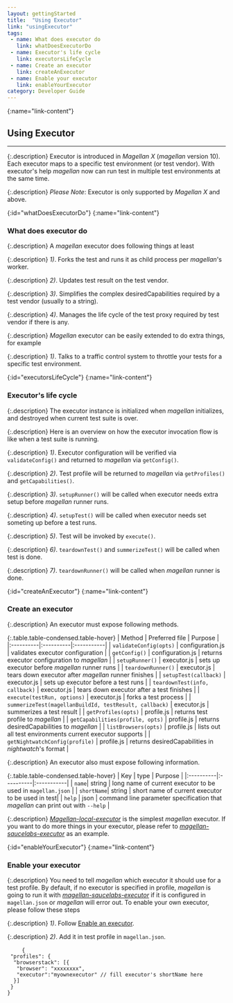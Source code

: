```yaml
---
layout: gettingStarted
title:  "Using Executor"
link: "usingExecutor"
tags: 
 - name: What does executor do
   link: whatDoesExecutorDo
 - name: Executor's life cycle
   link: executorsLifeCycle
 - name: Create an executor
   link: createAnExecutor
 - name: Enable your executor
   link: enableYourExecutor
category: Developer Guide
---
```


{:name="link-content"}
## Using Executor
---

{:.description}
Executor is introduced in _Magellan X_ (_magellan_ version 10). Each executor maps to a specific test environment (or test vendor). With executor's help _magellan_ now can run test in multiple test environments at the same time. 

{:.description}
_Please Note_: Executor is only supported by _Magellan X_ and above.

{:id="whatDoesExecutorDo"}
{:name="link-content"}
### What does executor do

{:.description}
A _magellan_ executor does following things at least

{:.description}
_1)_. Forks the test and runs it as child process per _magellan_'s worker. 

{:.description}
_2)_. Updates test result on the test vendor.

{:.description}
_3)_. Simplifies the complex desiredCapabilities required by a test vendor (usually to a string).

{:.description}
_4)_. Manages the life cycle of the test proxy required by test vendor if there is any.

{:.description}
_Magellan_ executor can be easily extended to do extra things, for example

{:.description}
_1)_. Talks to a traffic control system to throttle your tests for a specific test environment.


{:id="executorsLifeCycle"}
{:name="link-content"}
### Executor's life cycle

{:.description}
The executor instance is initialized when _magellan_ initializes, and destroyed when current test suite is over. 

{:.description}
Here is an overview on how the executor invocation flow is like when a test suite is running.

{:.description}
_1)_. Executor configuration will be verified via `validateConfig()` and returned to _magellan_ via `getConfig()`.

{:.description}
_2)_. Test profile will be returned to _magellan_ via `getProfiles()` and `getCapabilities()`.

{:.description}
_3)_. `setupRunner()` will be called when executor needs extra setup before _magellan_ runner runs.

{:.description}
_4)_. `setupTest()` will be called when executor needs set someting up before a test runs.

{:.description}
_5)_. Test will be invoked by `execute()`.

{:.description}
_6)_. `teardownTest()` and `summerizeTest()` will be called when test is done.

{:.description}
_7)_. `teardownRunner()` will be called when _magellan_ runner is done.


{:id="createAnExecutor"}
{:name="link-content"}
### Create an executor

{:.description}
An executor must expose following methods.

{:.table.table-condensed.table-hover}
| Method | Preferred file | Purpose |
|:----------|:----------|:-----------|
| `validateConfig(opts)` | configuration.js | validates executor configuration | 
| `getConfig()` | configuration.js | returns executor configuration to _magellan_ |
| `setupRunner()` | executor.js | sets up executor before _magellan_ runner runs |
| `teardownRunner()` | executor.js | tears down executor after _magellan_ runner finishes |
| `setupTest(callback)` | executor.js | sets up executor before a test runs |
| `teardownTest(info, callback)` | executor.js | tears down executor after a test finishes |
| `execute(testRun, options)` | executor.js | forks a test process |
| `summerizeTest(magellanBuildId, testResult, callback)` | executor.js | summerizes a test result |
| `getProfiles(opts)` | profile.js | returns test profile to _magellan_ |
| `getCapabilities(profile, opts)` | profile.js | returns desiredCapabilities to _magellan_ |
| `listBrowsers(opts)` | profile.js | lists out all test environments current executor supports | 
| `getNightwatchConfig(profile)` | profile.js | returns desiredCapabilities in _nightwatch_'s format  |

{:.description}
An executor also must expose following information.

{:.table.table-condensed.table-hover}
| Key | type | Purpose |
|:----------|:----------|:-----------|
| `name`| string | long name of current executor to be used in `magellan.json` |
| `shortName`| string | short name of current executor to be used in test|
| `help` | json | command line parameter specification that _magellan_ can print out with `--help` |

{:.description}
_[Magellan-local-executor](https://github.com/TestArmada/magellan-local-executor)_ is the simplest _magellan_ executor. If you want to do more things in your executor, please refer to _[magellan-saucelabs-executor](https://github.com/TestArmada/magellan-saucelabs-executor)_ as an example.

{:id="enableYourExecutor"}
{:name="link-content"}
### Enable your executor

{:.description}
You need to tell _magellan_ which executor it should use for a test profile. By default, if no executor is specified in profile, _magellan_ is going to run it with _[magellan-saucelabs-executor](https://github.com/TestArmada/magellan-saucelabs-executor)_ if it is configured in `magellan.json` or _magellan_ will error out. To enable your own executor, please follow these steps

{:.description}
_1)_. Follow [Enable an executor](#enableAnExecutor).

{:.description}
_2)_. Add it in test profile in `magellan.json`.

<pre>
    <code class="code-wrap js">{<br> "profiles": {<br>  "browserstack": [{<br>   "browser": "xxxxxxxx",<br>   "executor":"myownexecutor" // fill executor's shortName here<br>  }]<br> }<br>}</code>
</pre>
